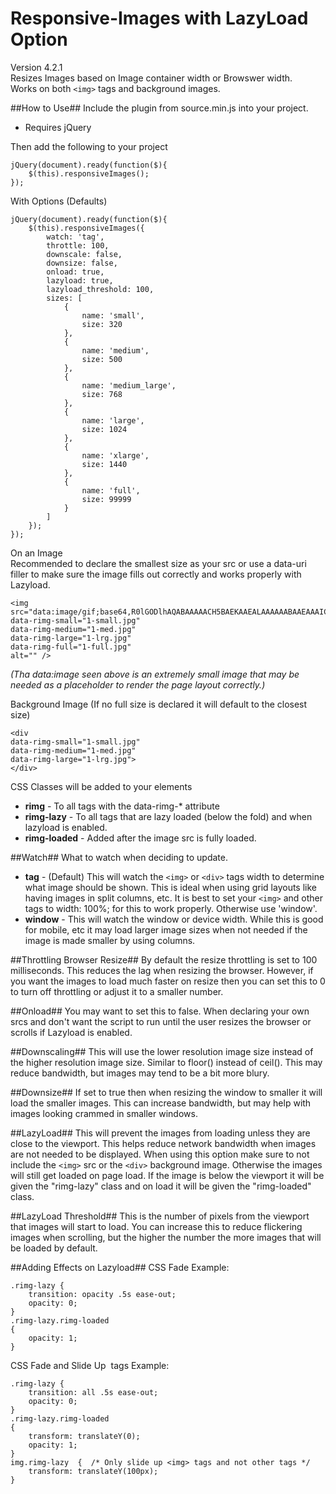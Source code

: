 # Responsive-Images  with LazyLoad Option
Version 4.2.1  
Resizes Images based on Image container width or Browswer width.  
Works on both ```<img>``` tags and background images.


##How to Use##
Include the plugin from source.min.js into your project.  
* Requires jQuery

Then add the following to your project  
```
jQuery(document).ready(function($){
	$(this).responsiveImages();
});
```

With Options  (Defaults)

```
jQuery(document).ready(function($){
	$(this).responsiveImages({
		watch: 'tag',
		throttle: 100,
		downscale: false,
		downsize: false,
		onload: true,
		lazyload: true,
		lazyload_threshold: 100,
		sizes: [
			{
			    name: 'small',
			    size: 320
			},
			{
			    name: 'medium',
			    size: 500
			},
			{
			    name: 'medium_large',
			    size: 768
			},
			{
			    name: 'large',
			    size: 1024
			},
			{
			    name: 'xlarge',
			    size: 1440
			},
			{
			    name: 'full',
			    size: 99999
			}
		]
	});
});
```

On an Image  
Recommended to declare the smallest size as your src or use a data-uri filler to make sure the image fills out correctly and works properly with Lazyload.  
```  
<img 
src="data:image/gif;base64,R0lGODlhAQABAAAAACH5BAEKAAEALAAAAAABAAEAAAICTAEAOw==" 
data-rimg-small="1-small.jpg"   
data-rimg-medium="1-med.jpg"   
data-rimg-large="1-lrg.jpg"   
data-rimg-full="1-full.jpg"   
alt="" />
```
*(Tha data:image seen above is an extremely small image that may be needed as a placeholder to render the page layout correctly.)*

Background Image (If no full size is declared it will default to the closest size)    
```
<div   
data-rimg-small="1-small.jpg"   
data-rimg-medium="1-med.jpg"   
data-rimg-large="1-lrg.jpg">   
</div>
```

CSS Classes will be added to your elements  
* **rimg** - To all tags with the data-rimg-* attribute
* **rimg-lazy** - To all tags that are lazy loaded (below the fold) and when lazyload is enabled.
* **rimg-loaded** - Added after the image src is fully loaded.

##Watch##
What to watch when deciding to update.  
* **tag** - (Default) This will watch the ```<img>``` or ```<div>``` tags width to determine what image should be shown. This is ideal when using grid layouts like having images in split columns, etc. It is best to set your ```<img>``` and other tags to width: 100%; for this to work properly.  Otherwise use 'window'.
* **window** - This will watch the window or device width.  While this is good for mobile, etc it may load larger image sizes when not needed if the image is made smaller by using columns.

##Throttling Browser Resize##
By default the resize throttling is set to 100 milliseconds. This reduces the lag when resizing the browser.
However, if you want the images to load much faster on resize then you can set this to 0 to turn off throttling or adjust it to a smaller number.  

##Onload##
You may want to set this to false.  When declaring your own srcs and don't want the script to run until the user resizes the browser or scrolls if Lazyload is enabled.

##Downscaling##
This will use the lower resolution image size instead of the higher resolution image size. Similar to floor() instead of ceil().  This may reduce bandwidth, but images may tend to be a bit more blury.

##Downsize##
If set to true then when resizing the window to smaller it will load the smaller images.  This can increase bandwidth, but may help with images looking crammed in smaller windows.

##LazyLoad##
This will prevent the images from loading unless they are close to the viewport.  This helps reduce network bandwidth when images are not needed to be displayed.  When using this option make sure to not include the ```<img>``` src or the ```<div>``` background image.  Otherwise the images will still get loaded on page load.  If the image is below the viewport it will be given the "rimg-lazy" class and on load it will be given the "rimg-loaded" class.

##LazyLoad Threshold##
This is the number of pixels from the viewport that images will start to load.  You can increase this to reduce flickering images when scrolling, but the higher the number the more images that will be loaded by default.


##Adding Effects on Lazyload##
CSS Fade Example:
```
.rimg-lazy {
	transition: opacity .5s ease-out;
	opacity: 0;
}
.rimg-lazy.rimg-loaded
{
	opacity: 1;
}
```

CSS Fade and Slide Up <img> tags Example:
```
.rimg-lazy {
	transition: all .5s ease-out;
	opacity: 0;
}
.rimg-lazy.rimg-loaded
{
	transform: translateY(0);
	opacity: 1;
}
img.rimg-lazy  {  /* Only slide up <img> tags and not other tags */
	transform: translateY(100px);
}
```
